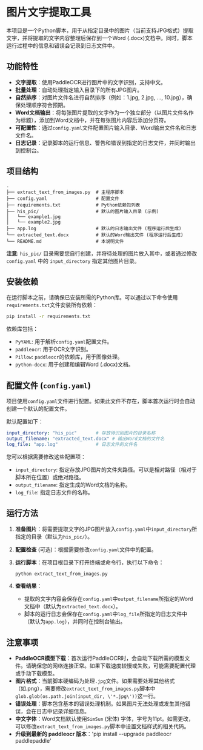 # 图片文字提取工具

本项目是一个Python脚本，用于从指定目录中的图片（当前支持JPG格式）提取文字，并将提取的文字内容整理后保存到一个Word (.docx)文档中。同时，脚本运行过程中的信息和错误会记录到日志文件中。

## 功能特性

- **文字提取**：使用PaddleOCR进行图片中的文字识别，支持中文。
- **批量处理**：自动处理指定输入目录下的所有JPG图片。
- **自然排序**：对图片文件名进行自然排序（例如：1.jpg, 2.jpg, ..., 10.jpg），确保处理顺序符合预期。
- **Word文档输出**：将每张图片提取的文字作为一个独立部分（以图片文件名作为标题），添加到Word文档中，并在每张图片内容后添加分页符。
- **可配置性**：通过`config.yaml`文件配置图片输入目录、Word输出文件名和日志文件名。
- **日志记录**：记录脚本的运行信息、警告和错误到指定的日志文件，并同时输出到控制台。

## 项目结构

```
.
├── extract_text_from_images.py  # 主程序脚本
├── config.yaml                  # 配置文件
├── requirements.txt             # Python依赖包列表
├── his_pic/                     # 默认的图片输入目录 (示例)
│   └── example1.jpg
│   └── example2.jpg
├── app.log                      # 默认的日志输出文件 (程序运行后生成)
└── extracted_text.docx          # 默认的Word输出文件 (程序运行后生成)
└── README.md                    # 本说明文件
```

**注意**: `his_pic/` 目录需要您自行创建，并将待处理的图片放入其中，或者通过修改 `config.yaml` 中的 `input_directory` 指定其他图片目录。

## 安装依赖

在运行脚本之前，请确保已安装所需的Python库。可以通过以下命令使用`requirements.txt`文件安装所有依赖：

```bash
pip install -r requirements.txt
```

依赖库包括：
- `PyYAML`: 用于解析`config.yaml`配置文件。
- `paddleocr`: 用于OCR文字识别。
- `Pillow`: `paddleocr`的依赖库，用于图像处理。
- `python-docx`: 用于创建和编辑Word (.docx)文档。

## 配置文件 (`config.yaml`)

项目使用`config.yaml`文件进行配置。如果此文件不存在，脚本首次运行时会自动创建一个默认的配置文件。

默认配置如下：

```yaml
input_directory: "his_pic"       # 存放待识别图片的目录名称
output_filename: "extracted_text.docx" # 输出Word文档的文件名
log_file: "app.log"              # 日志文件的文件名
```

您可以根据需要修改这些配置项：
- `input_directory`: 指定存放JPG图片的文件夹路径。可以是相对路径（相对于脚本所在位置）或绝对路径。
- `output_filename`: 指定生成的Word文档的名称。
- `log_file`: 指定日志文件的名称。

## 运行方法

1.  **准备图片**：将需要提取文字的JPG图片放入`config.yaml`中`input_directory`所指定的目录（默认为`his_pic/`）。
2.  **配置检查** (可选)：根据需要修改`config.yaml`文件中的配置。
3.  **运行脚本**：在项目根目录下打开终端或命令行，执行以下命令：

    ```bash
    python extract_text_from_images.py
    ```

4.  **查看结果**：
    - 提取的文字内容会保存在`config.yaml`中`output_filename`所指定的Word文档中（默认为`extracted_text.docx`）。
    - 脚本的运行日志会保存在`config.yaml`中`log_file`所指定的日志文件中（默认为`app.log`），并同时在控制台输出。

## 注意事项

- **PaddleOCR模型下载**：首次运行PaddleOCR时，会自动下载所需的模型文件。请确保您的网络连接正常。如果下载速度较慢或失败，可能需要配置代理或手动下载模型。
- **图片格式**：当前脚本硬编码为处理`.jpg`文件。如果需要处理其他格式（如.png），需要修改`extract_text_from_images.py`脚本中`glob.glob(os.path.join(input_dir, \'*.jpg\'))`这一行。
- **错误处理**：脚本包含基本的错误处理机制。如果图片无法处理或发生其他错误，会在日志中记录详细信息。
- **中文字体**：Word文档默认使用`SimSun` (宋体) 字体，字号为11pt。如需更改，可以修改`extract_text_from_images.py`脚本中设置文档样式的相关代码。
- **升级到最新的 paddleocr 版本**：'pip install --upgrade paddleocr paddlepaddle'

